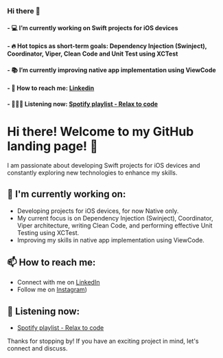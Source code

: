 ### Hi there 👋
#### - 💻 I’m currently working on Swift projects for iOS devices
#### - 🔥 Hot topics as short-term goals: Dependency Injection (Swinject), Coordinator, Viper, Clean Code and Unit Test using XCTest 
#### - 📚 I’m currently improving native app implementation using ViewCode
#### - 📧 How to reach me: [Linkedin](https://www.linkedin.com/in/tbdbatista/)
#### - 🎼🎵🎶 Listening now: [Spotify playlist - Relax to code](https://open.spotify.com/playlist/6N3qvj1p8Kkwkr19QXcmhx?si=4adeba3a660142cd)

# Hi there! Welcome to my GitHub landing page! 👋

I am passionate about developing Swift projects for iOS devices and constantly exploring new technologies to enhance my skills. 

## 🔭 I'm currently working on:

- Developing projects for iOS devices, for now Native only.
- My current focus is on Dependency Injection (Swinject), Coordinator, Viper architecture, writing Clean Code, and performing effective Unit Testing using XCTest.
- Improving my skills in native app implementation using ViewCode.

## 📫 How to reach me:

- Connect with me on [LinkedIn](https://www.linkedin.com/in/tbdbatista/)
- Follow me on [Instagram](https://www.instagram.com/tbdbatista/))

## 🎵 Listening now:

- [Spotify playlist - Relax to code](https://open.spotify.com/playlist/6N3qvj1p8Kkwkr19QXcmhx?si=4adeba3a660142cd)

Thanks for stopping by! If you have an exciting project in mind, let's connect and discuss.
